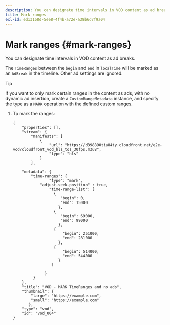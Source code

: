```yaml
---
description: You can designate time intervals in VOD content as ad breaks.
title: Mark ranges
exl-id: ed13168d-5ee8-4f4b-a72e-a38b6d7f9a04
---
```

# Mark ranges {#mark-ranges}

You can designate time intervals in VOD content as ad breaks.

The `TimeRanges` between the `begin` and `end` in `localTime` will be marked as an `AdBreak` in the timeline. Other ad settings are ignored.

>[!TIP]
>
>If you want to only mark certain ranges in the content as ads, with no dynamic ad insertion, create a `CustomRangeMetadata` instance, and specify the type as a `MARK` operation with the defined custom ranges.

1. Tp mark the ranges:

   ```
   {   
       "properties": [],
       "stream": {
           "manifests": [
               {
                   "url": "https://d398890tia84ty.cloudfront.net/e2e-vod/cloudfront_vod_hls_tos_30fps.m3u8",
                   "type": "hls"
               }
           ],
            
       "metadata": {
           "time-ranges": {
                   "type": "mark",
               "adjust-seek-position" : true,   
                   "time-range-list": [
                     {
                        "begin": 0,
                        "end": 15000
                       },
                     {
                        "begin": 69000,
                        "end": 99000
                       },
                     {
                         "begin": 251000,
                         "end": 281000
                       },
                     {
                         "begin": 514000,
                         "end": 544000
                       }
                    ]
    
                 }
            }           
       },   
       "title": "VOD - MARK TimeRanges and no ads",
       "thumbnail": {
           "large": "https://example.com",
           "small": "https://example.com"
          },
       "type": "vod",
       "id": "vod_004"
   }
   ```
